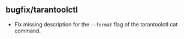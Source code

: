 ## bugfix/tarantoolctl

 * Fix missing description for the `--format` flag of the tarantoolctl cat command.
